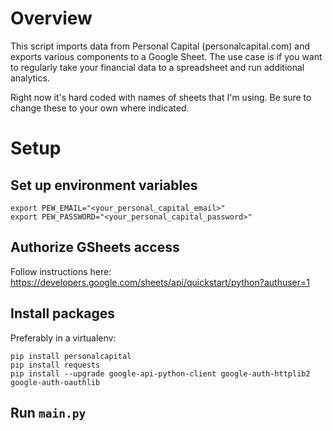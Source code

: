 # Overview
This script imports data from Personal Capital (personalcapital.com) and exports various components to a Google Sheet. The use case is if you want to regularly take your financial data to a spreadsheet and run additional analytics.

Right now it's hard coded with names of sheets that I'm using. Be sure to change these to your own where indicated.


# Setup

## Set up environment variables
```
export PEW_EMAIL="<your_personal_capital_email>"
export PEW_PASSWORD="<your_personal_capital_password>"
```

## Authorize GSheets access
Follow instructions here:
https://developers.google.com/sheets/api/quickstart/python?authuser=1

## Install packages
Preferably in a virtualenv:
```
pip install personalcapital
pip install requests
pip install --upgrade google-api-python-client google-auth-httplib2 google-auth-oauthlib
```

## Run `main.py`
